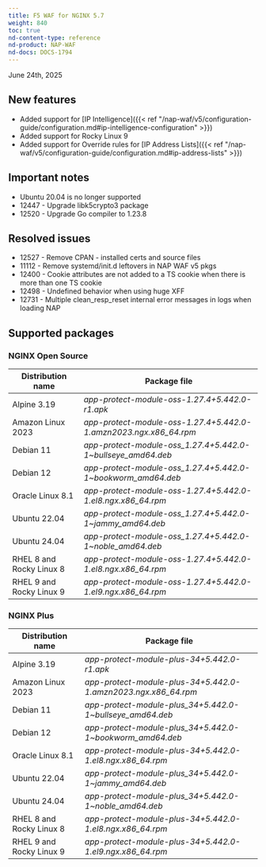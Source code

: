 ```yaml
---
title: F5 WAF for NGINX 5.7
weight: 840
toc: true
nd-content-type: reference
nd-product: NAP-WAF
nd-docs: DOCS-1794
---
```


June 24th, 2025

## New features

- Added support for [IP Intelligence]({{< ref "/nap-waf/v5/configuration-guide/configuration.md#ip-intelligence-configuration" >}})
- Added support for Rocky Linux 9
- Added support for Override rules for [IP Address Lists]({{< ref "/nap-waf/v5/configuration-guide/configuration.md#ip-address-lists" >}})

## Important notes

- Ubuntu 20.04 is no longer supported
- 12447 - Upgrade libk5crypto3 package
- 12520 - Upgrade Go compiler to 1.23.8

## Resolved issues

- 12527 - Remove CPAN - installed certs and source files
- 11112 - Remove systemd/init.d leftovers in NAP WAF v5 pkgs
- 12400 - Cookie attributes are not added to a TS cookie when there is more than one TS cookie
- 12498 - Undefined behavior when using huge XFF
- 12731 - Multiple clean_resp_reset internal error messages in logs when loading NAP

## Supported packages

### NGINX Open Source

| Distribution name        | Package file                                                      |
|--------------------------|-------------------------------------------------------------------|
| Alpine 3.19              | _app-protect-module-oss-1.27.4+5.442.0-r1.apk_                    |
| Amazon Linux 2023        | _app-protect-module-oss-1.27.4+5.442.0-1.amzn2023.ngx.x86_64.rpm_ |
| Debian 11                | _app-protect-module-oss_1.27.4+5.442.0-1\~bullseye_amd64.deb_     |
| Debian 12                | _app-protect-module-oss_1.27.4+5.442.0-1\~bookworm_amd64.deb_     |
| Oracle Linux 8.1         | _app-protect-module-oss-1.27.4+5.442.0-1.el8.ngx.x86_64.rpm_      |
| Ubuntu 22.04             | _app-protect-module-oss_1.27.4+5.442.0-1\~jammy_amd64.deb_        |
| Ubuntu 24.04             | _app-protect-module-oss_1.27.4+5.442.0-1\~noble_amd64.deb_        |
| RHEL 8 and Rocky Linux 8 | _app-protect-module-oss-1.27.4+5.442.0-1.el8.ngx.x86_64.rpm_      |
| RHEL 9 and Rocky Linux 9 | _app-protect-module-oss-1.27.4+5.442.0-1.el9.ngx.x86_64.rpm_      |

### NGINX Plus

| Distribution name        | Package file                                                   |
|--------------------------|----------------------------------------------------------------|
| Alpine 3.19              | _app-protect-module-plus-34+5.442.0-r1.apk_                    |
| Amazon Linux 2023        | _app-protect-module-plus-34+5.442.0-1.amzn2023.ngx.x86_64.rpm_ |
| Debian 11                | _app-protect-module-plus_34+5.442.0-1\~bullseye_amd64.deb_     |
| Debian 12                | _app-protect-module-plus_34+5.442.0-1\~bookworm_amd64.deb_     |
| Oracle Linux 8.1         | _app-protect-module-plus-34+5.442.0-1.el8.ngx.x86_64.rpm_      |
| Ubuntu 22.04             | _app-protect-module-plus_34+5.442.0-1\~jammy_amd64.deb_        |
| Ubuntu 24.04             | _app-protect-module-plus_34+5.442.0-1\~noble_amd64.deb_        |
| RHEL 8 and Rocky Linux 8 | _app-protect-module-plus-34+5.442.0-1.el8.ngx.x86_64.rpm_      |
| RHEL 9 and Rocky Linux 9 | _app-protect-module-plus-34+5.442.0-1.el9.ngx.x86_64.rpm_      |
